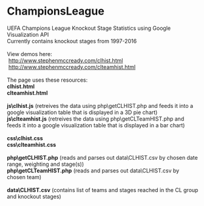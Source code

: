 # ChampionsLeague
UEFA Champions League Knockout Stage Statistics using Google Visualization API<br/>
Currently contains knockout stages from 1997-2016<br/>
<br/>
View demos here:<br/>
&nbsp;http://www.stephenmccready.com/clhist.html<br/>
&nbsp;http://www.stephenmccready.com/clteamhist.html<br/>
<br/>
The page uses these resources:<br/>
<b>clhist.html</b><br/>
<b>clteamhist.html</b><br/>
<br/>
<b>js\clhist.js</b> (retreives the data using php\getCLHIST.php and feeds it into a google visualization table that is displayed in a 3D pie chart)<br/>
<b>js\clteamhist.js</b> (retreives the data using php\getCLTeamHIST.php and feeds it into a google visualization table that is displayed in a bar chart)<br/>
<br/>
<b>css\clhist.css</b><br/>
<b>css\clteamhist.css</b><br/>
<br/>
<b>php\getCLHIST.php</b> (reads and parses out data\CLHIST.csv by chosen date range, weighting and stage(s))<br/>
<b>php\getCLTeamHIST.php</b> (reads and parses out data\CLHIST.csv by chosen team)<br/>
<br/>
<b>data\CLHIST.csv</b> (contains list of teams and stages reached in the CL group and knockout stages)<br/>
